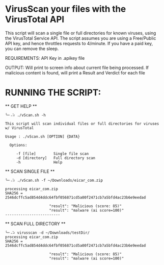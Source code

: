 # VirusScan your files with the VirusTotal API

 This script will scan a single file or full directories for known viruses, using the VirusTotal Service API.
 The script assumes you are using a Free/Public API key, and hence throttles requests to 4/minute.  If you have
   a paid key, you can remove the sleep.

 REQUIREMENTS: API Key in .apikey file

 OUTPUT: Will print to screen info about current file being processed.
   If malicious content is found, will print a Result and Verdict for each file 


# RUNNING THE SCRIPT:

** GET HELP **
```
╰─⠠⠵ ./vScan.sh -h

This script will scan individual files or full directories for viruses w/ VirusTotal

Usage : ./vScan.sh [OPTION] {DATA}

  Options:
  
     -f [file]        Single file scan
     -d [directory]   Full directory scan
     -h               Help
```
** SCAN SINGLE FILE **
```
╰─⠠⠵ ./vScan.sh -f ~/Downloads/eicar_com.zip

processing eicar_com.zip
SHA256 = 2546dcffc5ad854d4ddc64fbf056871cd5a00f2471cb7a5bfd4ac23b6e9eedad

                    "result": "Malicious (score: 85)"
                    "result": "malware (ai score=100)"
-------------------------
```
** SCAN FULL DIRECTORY **
```
╰─⠠⠵ virusscan -d ~/Downloads/testDir/             
processing eicar_com.zip
SHA256 = 2546dcffc5ad854d4ddc64fbf056871cd5a00f2471cb7a5bfd4ac23b6e9eedad

                    "result": "Malicious (score: 85)"
                    "result": "malware (ai score=100)"

```
